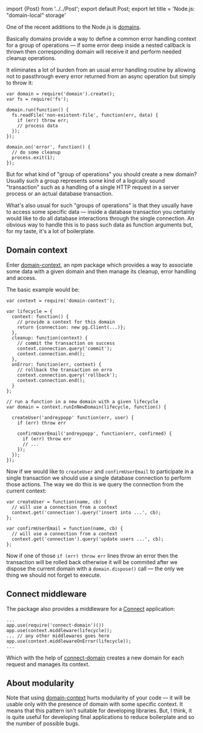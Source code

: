 import {Post} from '../../Post';
export default Post;
export let title = 'Node.js: "domain-local" storage'

One of the recent additions to the Node.js is [domains][].

Basically domains provide a way to define a common error handling context for a
group of operations — if some error deep inside a nested callback is thrown then
corresponding domain will receive it and perform needed cleanup operations.

It eliminates a lot of burden from an usual error handling routine by allowing
not to passthrough every error returned from an async operation but simply
to throw it:

    var domain = require('domain').create();
    var fs = require('fs');

    domain.run(function() {
      fs.readFile('non-existent-file', function(err, data) {
        if (err) throw err;
        // process data
      });
    });

    domain.on('error', function() {
      // do some cleanup
      process.exit(1);
    });

But for what kind of "group of operations" you should create a new domain?
Usually such a group represents some kind of a logically sound "transaction"
such as a handling of a single HTTP request in a server process or an actual
database transaction.

What's also usual for such "groups of operations" is that they usually have to
access some specific data — inside a database transaction you certainly would
like to do all database interactions through the single connection. An obvious
way to handle this is to pass such data as function arguments but, for my taste,
it's a lot of boilerplate.

## Domain context

Enter [domain-context][], an npm package which provides a way to associate some
data with a given domain and then manage its cleanup, error handling and access.

The basic example would be:

    var context = require('domain-context');

    var lifecycle = {
      context: function() {
        // provide a context for this domain
        return {connection: new pg.Client(...)};
      },
      cleanup: function(context) {
        // commit the transaction on success
        context.connection.query('commit');
        context.connection.end();
      },
      onError: function(err, context) {
        // rollback the transaction on erro
        context.connection.query('rollback');
        context.connection.end();
      }
    };

    // run a function in a new domain with a given lifecycle
    var domain = context.runInNewDomain(lifecycle, function() {

      createUser('andreypopp' function(err, user) {
        if (err) throw err

        confirmUserEmail('andreypopp', function(err, confirmed) {
          if (err) throw err
          // ...
        });
      });
    });

Now if we would like to `createUser` and `confirmUserEmail` to participate in a
single transaction we should use a single database connection to perform those
actions. The way we do this is we query the connection from the current context:

    var createUser = function(name, cb) {
      // will use a connection from a context
      context.get('connection').query('insert into ...', cb);
    };

    var confirmUserEmail = function(name, cb) {
      // will use a connection from a context
      context.get('connection').query('update users ...', cb);
    };

Now if one of those `if (err) throw err` lines throw an error then the
transaction will be rolled back otherwise it will be commited after we dispose
the current domain with a `domain.dispose()` call — the only we thing we should
not forget to execute.

## Connect middleware

The package also provides a middleware for a [Connect][] application:

    ...
    app.use(require('connect-domain')())
    app.use(context.middleware(lifecycle));
    ... // any other middlewares goes here
    app.use(context.middlewareOnError(lifecycle));
    ...

Which with the help of [connect-domain][] creates a new domain for each request
and manages its context.

## About modularity

Note that using [domain-context][] hurts modularity of your code — it will be
usable only with the presence of domain with some specific context. It means
that this pattern isn't suitable for developing libraries. But, I think, it is
quite useful for developing final applications to reduce boilerplate and so the
number of possible bugs.

[domains]: http://nodejs.org/api/domain.html
[domain-context]: https://github.com/andreypopp/domain-context
[Connect]: http://www.senchalabs.org/connect/
[connect-domain]: https://github.com/baryshev/connect-domain
